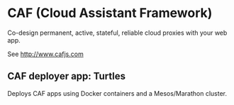 # CAF (Cloud Assistant Framework)

Co-design permanent, active, stateful, reliable cloud proxies with your web app.

See http://www.cafjs.com 

## CAF deployer app: Turtles

Deploys CAF apps using Docker containers and a Mesos/Marathon cluster. 
